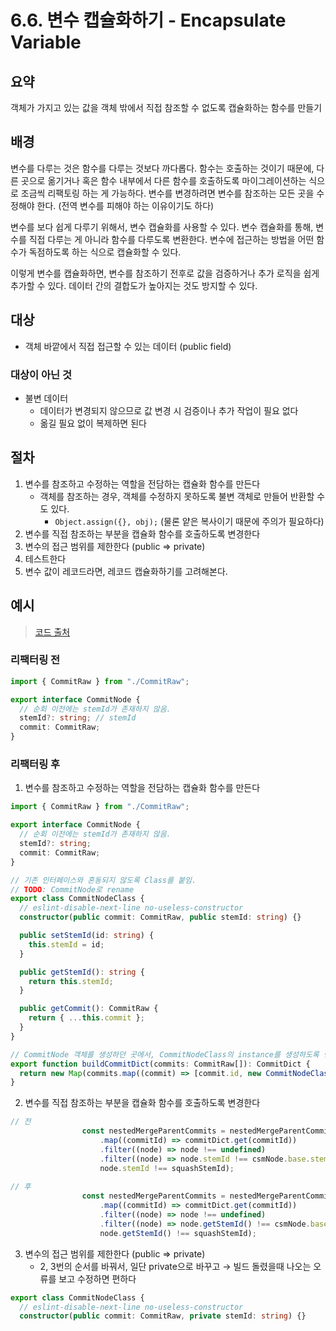 # 6.6. 변수 캡슐화하기 - Encapsulate Variable

## 요약

객체가 가지고 있는 값을 객체 밖에서 직접 참조할 수 없도록 캡슐화하는 함수를 만들기

## 배경

변수를 다루는 것은 함수를 다루는 것보다 까다롭다. 함수는 호출하는 것이기 때문에, 다른 곳으로 옮기거나 혹은 함수 내부에서 다른 함수를 호출하도록 마이그레이션하는 식으로 조금씩 리팩토링 하는 게 가능하다. 변수를 변경하려면 변수를 참조하는 모든 곳을 수정해야 한다. (전역 변수를 피해야 하는 이유이기도 하다)

변수를 보다 쉽게 다루기 위해서, 변수 캡슐화를 사용할 수 있다. 변수 캡슐화를 통해, 변수를 직접 다루는 게 아니라 함수를 다루도록 변환한다. 변수에 접근하는 방법을 어떤 함수가 독점하도록 하는 식으로 캡슐화할 수 있다.

이렇게 변수를 캡슐화하면, 변수를 참조하기 전후로 값을 검증하거나 추가 로직을 쉽게 추가할 수 있다. 데이터 간의 결합도가 높아지는 것도 방지할 수 있다.

## 대상

- 객체 바깥에서 직접 접근할 수 있는 데이터 (public field)

### 대상이 아닌 것

- 불변 데이터
    - 데이터가 변경되지 않으므로 값 변경 시 검증이나 추가 작업이 필요 없다
    - 옮길 필요 없이 복제하면 된다

## 절차

1. 변수를 참조하고 수정하는 역할을 전담하는 캡슐화 함수를 만든다
    - 객체를 참조하는 경우, 객체를 수정하지 못하도록 불변 객체로 만들어 반환할 수도 있다.
        - `Object.assign({}, obj);` (물론 얕은 복사이기 때문에 주의가 필요하다)
2. 변수를 직접 참조하는 부분을 캡슐화 함수를 호출하도록 변경한다
3. 변수의 접근 범위를 제한한다 (public ⇒ private)
4. 테스트한다
5. 변수 값이 레코드라면, 레코드 캡슐화하기를 고려해본다.

## 예시

> [코드 출처](https://github.com/ooooorobo/githru-vscode-ext/commit/7c08d49b6156d1524d0ad0044649cc09b2818dd9)

### 리팩터링 전

```ts
import { CommitRaw } from "./CommitRaw";

export interface CommitNode {
  // 순회 이전에는 stemId가 존재하지 않음.
  stemId?: string; // stemId
  commit: CommitRaw;
}
```

### 리팩터링 후

1. 변수를 참조하고 수정하는 역할을 전담하는 캡슐화 함수를 만든다

```ts
import { CommitRaw } from "./CommitRaw";

export interface CommitNode {
  // 순회 이전에는 stemId가 존재하지 않음.
  stemId?: string;
  commit: CommitRaw;
}

// 기존 인터페이스와 혼동되지 않도록 Class를 붙임. 
// TODO: CommitNode로 rename
export class CommitNodeClass {
  // eslint-disable-next-line no-useless-constructor
  constructor(public commit: CommitRaw, public stemId: string) {}

  public setStemId(id: string) {
    this.stemId = id;
  }

  public getStemId(): string {
    return this.stemId;
  }

  public getCommit(): CommitRaw {
    return { ...this.commit };
  }
}

// CommitNode 객체를 생성하던 곳에서, CommitNodeClass의 instance를 생성하도록 변경
export function buildCommitDict(commits: CommitRaw[]): CommitDict {
  return new Map(commits.map((commit) => [commit.id, new CommitNodeClass(commit)]));
}
```

2. 변수를 직접 참조하는 부분을 캡슐화 함수를 호출하도록 변경한다
```ts
// 전
                const nestedMergeParentCommits = nestedMergeParentCommitIds
                    .map((commitId) => commitDict.get(commitId))
                    .filter((node) => node !== undefined)
                    .filter((node) => node.stemId !== csmNode.base.stemId &&
                    node.stemId !== squashStemId);
                    
// 후
                const nestedMergeParentCommits = nestedMergeParentCommitIds
                    .map((commitId) => commitDict.get(commitId))
                    .filter((node) => node !== undefined)
                    .filter((node) => node.getStemId() !== csmNode.base.getStemId() &&
                    node.getStemId() !== squashStemId);
```

3. 변수의 접근 범위를 제한한다 (public ⇒ private)
   - 2, 3번의 순서를 바꿔서, 일단 private으로 바꾸고 → 빌드 돌렸을때 나오는 오류를 보고 수정하면 편하다

```ts
export class CommitNodeClass {
  // eslint-disable-next-line no-useless-constructor
  constructor(public commit: CommitRaw, private stemId: string) {}
```
